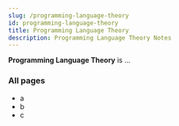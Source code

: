 ```yaml
---
slug: /programming-language-theory
id: programming-language-theory
title: Programming Language Theory
description: Programming Language Theory Notes
---
```


**Programming Language Theory** is ...

### All pages

- a
- b
- c
